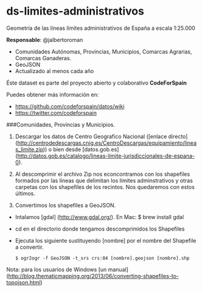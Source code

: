 # ds-limites-administrativos
Geometría de las líneas límites administrativos de España a escala 1:25.000

**Responsable**: @jalbertoroman
- Comunidades Autónomas, Provincias, Municipios, Comarcas Agrarias, Comarcas Ganaderas.
- GeoJSON
- Actualizado al menos cada año

Éste dataset es parte del proyecto abierto y colaborativo **CodeForSpain**

Puedes obtener más información en:

 + https://github.com/codeforspain/datos/wiki
 + https://twitter.com/codeforspain
 

###Comunidades, Provincias y Municipios.
 1. Descargar los datos de Centro Geografico Nacional ([enlace directo] (http://centrodedescargas.cnig.es/CentroDescargas/equipamiento/lineas_limite.zip))
 o bien desde [datos.gob.es] (http://datos.gob.es/catalogo/lineas-limite-jurisdiccionales-de-espana-0).
 
 2. Al descomprimir el archivo Zip nos econcontramos con los shapefiles formados por las líneas que delimitan los límites adminstrativos y otras carpetas con los shapefiles de los recintos. Nos quedaremos con estos últimos. 
 
 3. Convertimos los shapefiles a GeoJSON.
   + Intalamos [gdal] (http://www.gdal.org/). En Mac: $ brew install gdal
   + cd en el directorio donde tengamos descomprimidos los Shapefiles
   + Ejecuta los siguiente sustituyendo [nombre] por el nombre del Shapefile a convertir. 

     `$ ogr2ogr -f GeoJSON -t_srs crs:84 [nombre].geojson [nombre].shp`
   
   Nota: para los usuarios de Windows [un manual] (http://blog.thematicmapping.org/2013/06/converting-shapefiles-to-topojson.html)
